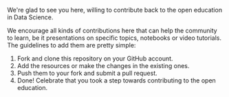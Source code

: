 We're glad to see you here, willing to contribute back to the open education in Data Science. 

We encourage all kinds of contributions here that can help the community to learn, be it presentations on specific topics, notebooks or video tutorials. The guidelines to add them are pretty simple:

1. Fork and clone this repository on your GitHub account.
2. Add the resources or make the changes in the existing ones.
3. Push them to your fork and submit a pull request.
4. Done! Celebrate that you took a step towards contributing to the open education. 
